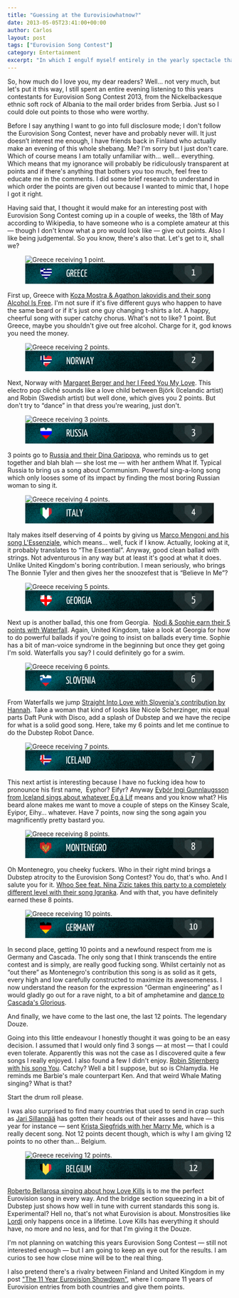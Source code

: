 ```yaml
---
title: "Guessing at the Eurovisiowhatnow?"
date: 2013-05-05T23:41:00+00:00
author: Carlos
layout: post
tags: ["Eurovision Song Contest"]
category: Entertainment
excerpt: "In which I engulf myself entirely in the yearly spectacle that is Eurovision Song Contest."
---
```

So, how much do I love you, my dear readers? Well… not very much, but let's put it this way, I still spent an entire evening listening to this years contestants for Eurovision Song Contest 2013, from the Nickelbackesque ethnic soft rock of Albania to the mail order brides from Serbia. Just so I could dole out points to those who were worthy.

Before I say anything I want to go into full disclosure mode; I don't follow the Eurovision Song Contest, never have and probably never will. It just doesn’t interest me enough, I have friends back in Finland who actually make an evening of this whole shebang. Me? I'm sorry but I just don't care. Which of course means I am totally unfamiliar with… well… everything. Which means that my ignorance will probably be ridiculously transparent at points and if there's anything that bothers you too much, feel free to educate me in the comments. I did some brief research to understand in which order the points are given out because I wanted to mimic that, I hope I got it right.

Having said that, I thought it would make for an interesting post with Eurovision Song Contest coming up in a couple of weeks, the 18th of May according to Wikipedia, to have someone who is a complete amateur at this — though I don't know what a pro would look like — give out points. Also I like being judgemental. So you know, there's also that. Let's get to it, shall we?

<figure>
    <img class="js-lazy-load" data-original="/assets/posts/2013/05/greece.png" alt="Greece receiving 1 point.">
  <noscript>
    <img src="/assets/posts/2013/05/greece.png" alt="Greece receiving 1 point.">
  </noscript>
</figure>

First up, Greece with <a href="https://www.youtube.com/watch?v=G3k2MOJOkKg" >Koza Mostra & Agathon Iakovidis and their song Alcohol Is Free</a>. I'm not sure if it's five different guys who happen to have the same beard or if it's just one guy changing t-shirts a lot. A happy, cheerful song with super catchy chorus. What's not to like? 1 point. But Greece, maybe you shouldn't give out free alcohol. Charge for it, god knows you need the money.

<figure>
    <img class="js-lazy-load" data-original="/assets/posts/2013/05/norway.png" alt="Greece receiving 2 points.">
  <noscript>
    <img src="/assets/posts/2013/05/norway.png" alt="Greece receiving 2 points.">
  </noscript>
</figure>

Next, Norway with <a href="https://www.youtube.com/watch?v=gjm-kCOMaPY" >Margaret Berger and her I Feed You My Love</a>. This electro pop cliché sounds like a love child between Björk (Icelandic artist) and Robin (Swedish artist) but well done, which gives you 2 points. But don't try to “dance” in that dress you're wearing, just don't.

<figure>
    <img class="js-lazy-load" data-original="/assets/posts/2013/05/russia.png" alt="Greece receiving 3 points.">
  <noscript>
    <img src="/assets/posts/2013/05/russia.png" alt="Greece receiving 3 points.">
  </noscript>
</figure>

3 points go to <a href="https://www.youtube.com/watch?v=1VwzdeRNjtA" >Russia and their Dina Garipova</a>, who reminds us to get together and blah blah — she lost me — with her anthem What If. Typical Russia to bring us a song about Communism. Powerful sing-a-long song which only looses some of its impact by finding the most boring Russian woman to sing it.

<figure>
    <img class="js-lazy-load" data-original="/assets/posts/2013/05/italy.png" alt="Greece receiving 4 points.">
  <noscript>
    <img src="/assets/posts/2013/05/italy.png" alt="Greece receiving 4 points.">
  </noscript>
</figure>

Italy makes itself deserving of 4 points by giving us <a href="https://www.youtube.com/watch?v=X2C-ePvHfAs" >Marco Mengoni and his song L'Essenziale</a>, which means… well, fuck if I know. Actually, looking at it, it probably translates to “The Essential”. Anyway, good clean ballad with strings. Not adventurous in any way but at least it's good at what it does. Unlike United Kingdom's boring contribution. I mean seriously, who brings The Bonnie Tyler and then gives her the snoozefest that is “Believe In Me”?

<figure>
    <img class="js-lazy-load" data-original="/assets/posts/2013/05/georgia.png" alt="Greece receiving 5 points.">
  <noscript>
    <img src="/assets/posts/2013/05/georgia.png" alt="Greece receiving 5 points.">
  </noscript>
</figure>

Next up is another ballad, this one from Georgia.&nbsp; <a href="https://www.youtube.com/watch?v=hUSBPRkdmzI" >Nodi & Sophie earn their 5 points with Waterfall</a>. Again, United Kingdom, take a look at Georgia for how to do powerful ballads if you're going to insist on ballads every time. Sophie has a bit of man-voice syndrome in the beginning but once they get going I'm sold. Waterfalls you say? I could definitely go for a swim.

<figure>
    <img class="js-lazy-load" data-original="/assets/posts/2013/05/slovenia.png" alt="Greece receiving 6 points.">
  <noscript>
    <img src="/assets/posts/2013/05/slovenia.png" alt="Greece receiving 6 points.">
  </noscript>
</figure>

From Waterfalls we jump <a href="https://www.youtube.com/watch?v=OMa3V0zqksE" >Straight Into Love with Slovenia's contribution by Hannah</a>. Take a woman that kind of looks like Nicole Scherzinger, mix equal parts Daft Punk with Disco, add a splash of Dubstep and we have the recipe for what is a solid good song. Here, take my 6 points and let me continue to do the Dubstep Robot Dance.

<figure>
    <img class="js-lazy-load" data-original="/assets/posts/2013/05/iceland.png" alt="Greece receiving 7 points.">
  <noscript>
    <img src="/assets/posts/2013/05/iceland.png" alt="Greece receiving 7 points.">
  </noscript>
</figure>

This next artist is interesting because I have no fucking idea how to pronounce his first name,&nbsp; Eyphor? Eifyr? Anyway <a href="https://www.youtube.com/watch?v=PtunhyMW1hM" >Eyþór Ingi Gunnlaugsson from Iceland sings about whatever Ég á Líf</a> means and you know what? His beard alone makes me want to move a couple of steps on the Kinsey Scale, Eyipor, Eihy… whatever. Have 7 points, now sing the song again you magnificently pretty bastard you.

<figure>
    <img class="js-lazy-load" data-original="/assets/posts/2013/05/montenegro.png" alt="Greece receiving 8 points.">
  <noscript>
    <img src="/assets/posts/2013/05/montenegro.png" alt="Greece receiving 8 points.">
  </noscript>
</figure>

Oh Montenegro, you cheeky fuckers. Who in their right mind brings a Dubstep atrocity to the Eurovision Song Contest? You do, that's who. And I salute you for it. <a href="https://www.youtube.com/watch?v=8BmHI_57vJk" >Whoo See feat. Nina Zizic takes this party to a completely different level with their song Igranka</a>. And with that, you have definitely earned these 8 points.

<figure>
    <img class="js-lazy-load" data-original="/assets/posts/2013/05/germany.png" alt="Greece receiving 10 points.">
  <noscript>
    <img src="/assets/posts/2013/05/germany.png" alt="Greece receiving 10 points.">
  </noscript>
</figure>

In second place, getting 10 points and a newfound respect from me is Germany and Cascada. The only song that I think transcends the entire contest and is simply, are really good fucking song. Whilst certainly not as “out there” as Montenegro's contribution this song is as solid as it gets, every high and low carefully constructed to maximize its awesomeness. I now understand the reason for the expression “German engineering” as I would gladly go out for a rave night, to a bit of amphetamine and <a href="https://www.youtube.com/watch?v=Y77A9-hQAp0" >dance to Cascada's Glorious</a>.

And finally, we have come to the last one, the last 12 points. The legendary Douze.

Going into this little endeavour I honestly thought it was going to be an easy decision. I assumed that I would only find 3 songs — at most — that I could even tolerate. Apparently this was not the case as I discovered quite a few songs I really enjoyed. I also found a few I didn't enjoy. <a href="http://www.youtube.com/watch?v=jBUJ0u7ZVaE" >Robin Stjernberg with his song You</a>. Catchy? Well a bit I suppose, but so is Chlamydia. He reminds me Barbie's male counterpart Ken. And that weird Whale Mating singing? What is that?

Start the drum roll please.

I was also surprised to find many countries that used to send in crap such as <a href="http://www.youtube.com/watch?v=LRQgeLajKN4" >Jari Sillanpää</a> has gotten their heads out of their asses and have — this year for instance — sent <a href="http://www.youtube.com/watch?v=FdU02F9lT2g" >Krista Siegfrids with her Marry Me</a>, which is a really decent song. Not 12 points decent though, which is why I am giving 12 points to no other than… Belgium.

<figure>
    <img class="js-lazy-load" data-original="/assets/posts/2013/05/belgium.png" alt="Greece receiving 12 points.">
  <noscript>
    <img src="/assets/posts/2013/05/belgium.png" alt="Greece receiving 12 points.">
  </noscript>
</figure>

<a href="https://www.youtube.com/watch?v=C9uExokZcIM" >Roberto Bellarosa singing about how Love Kills</a> is to me the perfect Eurovision song in every way. And the bridge section squeezing in a bit of Dubstep just shows how well in tune with current standards this song is. Experimental? Hell no, that's not what Eurovision is about. Monstrosities like <a href="http://www.youtube.com/watch?v=gAh9NRGNhUU" >Lordi</a> only happens once in a lifetime. Love Kills has everything it should have, no more and no less, and for that I'm giving it the Douze.

I'm not planning on watching this years Eurovision Song Contest — still not interested enough — but I am going to keep an eye out for the results. I am curios to see how close mine will be to the real thing.

I also pretend there's a rivalry between Finland and United Kingdom in my post ["The 11 Year Eurovision Showdown"](/blog/the-11-year-eurovision-showdown), where I compare 11 years of Eurovision entries from both countries and give them points.